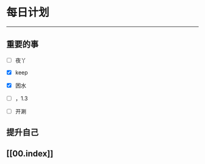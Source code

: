 
# 每日计划
---
## 重要的事

- [ ]    夜丫
- [x]   keep
- [x]  困水
- [ ] ，1.3
- [ ] 开涮



## 提升自己

  



## [[00.index]]










